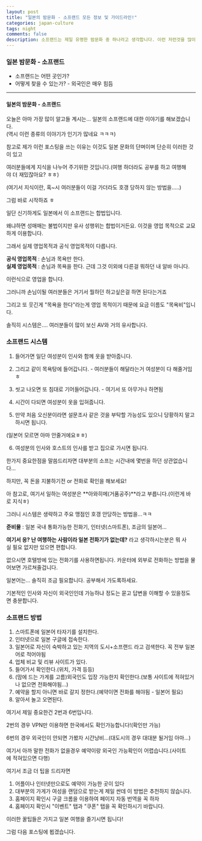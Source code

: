 ```yaml
---  
layout: post  
title: "일본의 밤문화 - 소프랜드 모든 정보 및 가이드라인!"  
categories: japan-culture
tags: night
comments: false
description: 소프랜드는 제일 유명한 밤문화 중 하나라고 생각합니다. 이런 저런것을 많이 하지만 신기하게도 일본에서 이 소프랜드는 합법이기때문에 걱정하지않아도 괜찮습니다. 그럼 시스템이 어떤지 어떻게 찾을 수 있는지 알려드리겠습니다.
---
```


### 일본 밤문화 - 소프랜드
* 소프랜드는 어떤 곳인가?
* 어떻게 찾을 수 있는가? - 외국인은 매우 힘듬

------

#### 일본의 밤문화 - 소프랜드

  
오늘은 아마 가장 많이 알고들 계시는... 일본의 소프랜드에 대한 이야기를 해보겠습니다.  
(역시 이런 종류의 이야기가 인기가 많네요 ㅋㅋㅋ)

  
참고로 제가 이런 포스팅을 쓰는 이유는 이것도 일본 문화의 단며이며 단순히 이러한 것이 있고   
  
여러분들에게 지식을 나누어 주기위한 것입니다.(여행 하더라도 공부를 하고 여행해야 더 재밌잖아요? ㅎㅎ)  
  
(여기서 지식이란, 혹~시 여러분들이 이걸 가더라도 호갱 당하지 않는 방법을.....)  
  
그럼 바로 시작하죠 ㅎ  
  
일단 신기하게도 일본에서 이 소프랜드는 합법입니다.  
  
왜냐하면 성매매는 불법이지만 유사 성행위는 합법이거든요. 이것을 영업 목적으로 교묘하게 이용합니다.  
  
그래서 실제 영업목적과 공식 영업목적이 다릅니다. 
  
**공식 영업목적** : 손님과 목욕만 한다.  
**실제 영업목적** : 손님과 목욕을 한다. 근데 그것 이외에 다른걸 뭐하던 내 알바 아니다.
  
이런식으로 영업을 합니다.

그러니까 손님이될 여러분들은 거기서 뭘하던 하고싶은걸 하면 된다는거죠

그리고 또 웃긴게 "목욕을 한다"라는게 영업 목적이기 때문에 요금 이름도 "목욕비"입니다.  
  
솔직히 시스템은.... 여러분들이 많이 보신 AV와 거의 유사합니다.

### 소프랜드 시스템

1. 들어가면 일단 여성분이 인사와 함께 옷을 받아줍니다.

2. 그리고 같이 목욕탕에 들어갑니다. - 여러분들이 해달라는거 여성분이 다 해줄거임 ㅎ

3. 씻고 나오면 또 침대로 기어들어갑니다. - 여기서 또 아무거나 하면됨

4. 시간이 다되면 여성분이 옷을 입혀줍니다.

5. 만약 처음 오신분이라면 설문조사 같은 것을 부탁할 가능성도 있으니 당황하지 말고 하시면 됩니다.

(일본어 모르면 아마 안줄거에요ㅎㅎ)

6. 여성분의 인사와 호스트의 인사를 받고 집으로 가시면 됩니다.

한가지 중요한점을 말씀드리자면 대부분의 소프는 시간내에 몇번을 하던 상관없습니다...

하지만, 꼭 돈을 지불하기전 or 전화로 확인을 해보세요!

  
아 참고로, 여기서 일하는 여성분은 **아와히메(거품공주)**라고 부릅니다.(이런게 바로 지식ㅎ)  
  
그러니 시스템은 생략하고 주요 맹점인 호갱 안당하는 방법을...ㅋㅋ

  
**준비물** : 일본 국내 통화가능한 전화기, 인터넷(스마트폰), 조금의 일본어...

  
**여기서 응? 난 여행하는 사람이라 일본 전화기가 없는데?** 라고 생각하시는분은 뭐 사실 필요 없지만 있으면 편합니다.  

없으시면 호텔방에 있는 전화기를 사용하면됩니다. 카운터에 외부로 전화하는 방법을 물어보면 가르쳐줄겁니다.  
  
일본어는... 솔직히 조금 필요합니다. 공부해서 가도록하세요.  

기본적인 인사와 자신이 외국인인데 가능하냐 정도는 묻고 답변을 이해할 수 있을정도면 충분합니다.  
  
### 소프랜드 방법
  
1. 스마트폰에 일본어 타자기를 설치한다.
2. 인터넷으로 일본 구글에 접속한다.
3. 일본어로 자신이 숙박하고 있는 지역의 도시+소프랜드 라고 검색한다. 꼭 전부 일본어로 적어야됨 
4. 업체 비교 및 리뷰 사이트가 있다.  
5. 들어가서 확인한다.(위치, 가격 등등)
6. (맘에 드는 가게를 고름)외국인도 입장 가능한지 확인한다.(보통 사이트에 적혀있거나 없으면 전화해야됨...)
7. 예약을 할지 아니면 바로 갈지 정한다.(예약이면 전화를 해야됨 - 일본어 필요)  
8. 알아서 놀고 오면된다.  
  
여기서 제일 중요한건 2번과 6번입니다.  
  
2번의 경우 VPN만 이용하면 한국에서도 확인가능합니다!(확인만 가능)
  
6번의 경우 외국인이 안되면 가봤자 시간낭비...(대도시의 경우 대대분 될거임 아마...)
  
여기서 아까 말한 전화가 없을경우 예약이랑 외국인 가능확인이 어렵습니다.(사이트에 적혀있으면 다행)

여기서 조금 더 팁을 드리자면

1. 어플이나 인터넷만으로도 예약이 가능한 곳이 있다
2. 대부분의 가게가 여성을 랜덤으로 받는게 제일 싼데 이 방법은 추천하지 않습니다.
3. 홈페이지 확인시 구글 크롬을 이용하여 페이지 자동 번역을 꼭 하자
4. 홈페이지 확인시 "이벤트" 탭과 "쿠폰" 탭을 꼭 확인하시기 바랍니다.

  
이러한 꿀팁들은 가지고 일본 여행을 즐기시면 됩니다!  
  
그럼 다음 포스팅에 뵙겠습니다.
